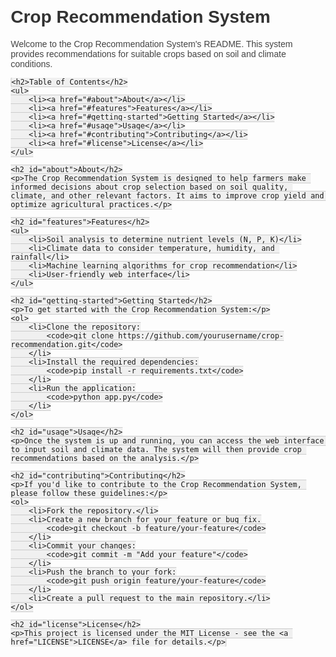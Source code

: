 
<head>
    <title>Crop Recommendation System - README</title>
    <style>
        body {
            font-family: Arial, sans-serif;
            margin: 20px;
        }
        h1 {
            color: #333;
        }
        h2 {
            color: #666;
        }
        p {
            color: #444;
        }
        code {
            background-color: #f0f0f0;
            padding: 2px 5px;
            border: 1px solid #ccc;
            border-radius: 3px;
        }
    </style>
</head>
<body>
    <h1>Crop Recommendation System</h1>
    <p>Welcome to the Crop Recommendation System's README. This system provides recommendations for suitable crops based on soil and climate conditions.</p>

    <h2>Table of Contents</h2>
    <ul>
        <li><a href="#about">About</a></li>
        <li><a href="#features">Features</a></li>
        <li><a href="#getting-started">Getting Started</a></li>
        <li><a href="#usage">Usage</a></li>
        <li><a href="#contributing">Contributing</a></li>
        <li><a href="#license">License</a></li>
    </ul>

    <h2 id="about">About</h2>
    <p>The Crop Recommendation System is designed to help farmers make informed decisions about crop selection based on soil quality, climate, and other relevant factors. It aims to improve crop yield and optimize agricultural practices.</p>

    <h2 id="features">Features</h2>
    <ul>
        <li>Soil analysis to determine nutrient levels (N, P, K)</li>
        <li>Climate data to consider temperature, humidity, and rainfall</li>
        <li>Machine learning algorithms for crop recommendation</li>
        <li>User-friendly web interface</li>
    </ul>

    <h2 id="getting-started">Getting Started</h2>
    <p>To get started with the Crop Recommendation System:</p>
    <ol>
        <li>Clone the repository:
            <code>git clone https://github.com/yourusername/crop-recommendation.git</code>
        </li>
        <li>Install the required dependencies:
            <code>pip install -r requirements.txt</code>
        </li>
        <li>Run the application:
            <code>python app.py</code>
        </li>
    </ol>

    <h2 id="usage">Usage</h2>
    <p>Once the system is up and running, you can access the web interface to input soil and climate data. The system will then provide crop recommendations based on the analysis.</p>

    <h2 id="contributing">Contributing</h2>
    <p>If you'd like to contribute to the Crop Recommendation System, please follow these guidelines:</p>
    <ol>
        <li>Fork the repository.</li>
        <li>Create a new branch for your feature or bug fix.
            <code>git checkout -b feature/your-feature</code>
        </li>
        <li>Commit your changes:
            <code>git commit -m "Add your feature"</code>
        </li>
        <li>Push the branch to your fork:
            <code>git push origin feature/your-feature</code>
        </li>
        <li>Create a pull request to the main repository.</li>
    </ol>

    <h2 id="license">License</h2>
    <p>This project is licensed under the MIT License - see the <a href="LICENSE">LICENSE</a> file for details.</p>
</body>
</html>
